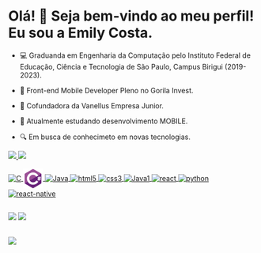 # Olá! :wave: Seja bem-vindo ao meu perfil! Eu sou a Emily Costa.
<!-- 🌱 Atualmente estudando Android<br>
<!--
**emilys-costa/emilys-costa** is a ✨ _special_ ✨ repository because its `README.md` (this file) appears on your GitHub profile.

Here are some ideas to get you started:

- 🔭 I’m currently working on ...

- 👯 I’m looking to collaborate on ...
- 🤔 I’m looking for help with ...
- 💬 Ask me about ...
- 📫 How to reach me: ...
- 😄 Pronouns: ...
- ⚡ Fun fact: ...
-->
- :computer: Graduanda em Engenharia da Computação pelo Instituto Federal de Educação, Ciência e Tecnologia de São Paulo, Campus Birigui (2019-2023).

- :gorilla: Front-end Mobile Developer Pleno no Gorila Invest.

- :office: Cofundadora da Vanellus Empresa Junior.

- :open_book: Atualmente estudando desenvolvimento MOBILE.

- :mag: Em busca de conhecimeto em novas tecnologias.

 <div>
  <a href="https://github.com/costaemily">
  <img height="180em" src="https://github-readme-stats.vercel.app/api?username=costaemily&show_icons=true&theme=vision-friendly-dark&include_all_commits=true&count_private=true"/>
  <img height="180em" src="https://github-readme-stats.vercel.app/api/top-langs/?username=costaemily&layout=compact&langs_count=7&theme=vision-friendly-dark"/>
   <br><br>
   
</div>
 <div style="display: inline_block">
  <img align="center" alt="C" height="40" width="40" src="https://cdn.jsdelivr.net/gh/devicons/devicon/icons/c/c-original.svg" />
  <img align="center" alt="Csharp" height="40" width= "40" src="https://raw.githubusercontent.com/devicons/devicon/master/icons/csharp/csharp-original.svg">
  <img align="center" alt="Java" height="40" width="40" src="https://cdn.jsdelivr.net/gh/devicons/devicon/icons/java/java-original.svg" />
  <img align="center" alt="html5" height="40" width="40" src="https://cdn.jsdelivr.net/gh/devicons/devicon/icons/html5/html5-original.svg" />
  <img align="center" alt="css3" height="40" width="40" src="https://cdn.jsdelivr.net/gh/devicons/devicon/icons/css3/css3-original.svg" />
  <img align="center" alt="Java1" height="40" width="40" src="https://cdn.jsdelivr.net/gh/devicons/devicon/icons/javascript/javascript-original.svg" />
  <img align="center" alt="react" height="40" width="40" src="https://cdn.jsdelivr.net/gh/devicons/devicon/icons/react/react-original.svg" />
  <img align="center" alt="python" height="40" width="40" src="https://cdn.jsdelivr.net/gh/devicons/devicon/icons/python/python-original.svg" />
  <img align="center" alt="react-native" height="40" width="40" src="https://cdn.jsdelivr.net/gh/devicons/devicon/icons/typescript/typescript-original.svg" />
          
</div>
 
##  
   <div> 
    <a href="https://www.instagram.com/costa.emilys/" target="_blank"><img src="https://img.shields.io/badge/-Instagram-%23E4405F?style=for-the-badge&logo=instagram&logoColor=white" target="_blank"></a>
    <a href="www.linkedin.com/in/emily-dscosta" target="_blank"><img src="https://img.shields.io/badge/-LinkedIn-%230077B5?style=for-the-badge&logo=linkedin&logoColor=white" target="_blank"></a> 
 </div>   
 <br>
 
 ![](https://komarev.com/ghpvc/?username=costaemily&color=green)
